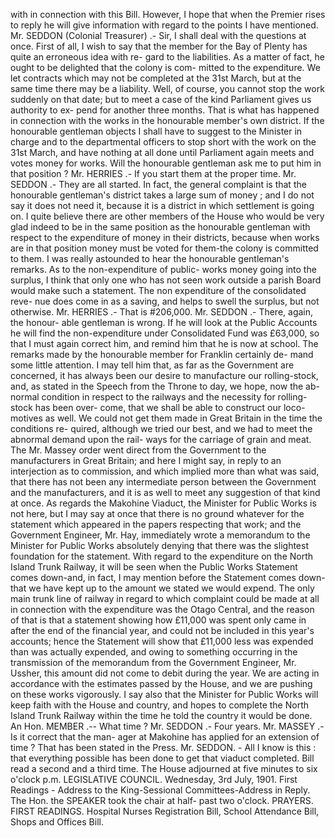 with in connection with this Bill. However, I hope that when the Premier rises to reply he will give information with regard to the points I have mentioned. Mr. SEDDON (Colonial Treasurer) .- Sir, I shall deal with the questions at once. First of all, I wish to say that the member for the Bay of Plenty has quite an erroneous idea with re- gard to the liabilities. As a matter of fact, he ought to be delighted that the colony is com- mitted to the expenditure. We let contracts which may not be completed at the 31st March, but at the same time there may be a liability. Well, of course, you cannot stop the work suddenly on that date; but to meet a case of the kind Parliament gives us authority to ex- pend for another three months. That is what has happened in connection with the works in the honourable member's own district. If the honourable gentleman objects I shall have to suggest to the Minister in charge and to the departmental officers to stop short with the work on the 31st March, and have nothing at all done until Parliament again meets and votes money for works. Will the honourable gentleman ask me to put him in that position ? Mr. HERRIES .- If you start them at the proper time. Mr. SEDDON .- They are all started. In fact, the general complaint is that the honourable gentleman's district takes a large sum of money ; and I do not say it does not need it, because it is a district in which settlement is going on. I quite believe there are other members of the House who would be very glad indeed to be in the same position as the honourable gentleman with respect to the expenditure of money in their districts, because when works are in that position money must be voted for them-the colony is committed to them. I was really astounded to hear the honourable gentleman's remarks. As to the non-expenditure of public- works money going into the surplus, I think that only one who has not seen work outside a parish Board would make such a statement. The non expenditure of the consolidated reve- nue does come in as a saving, and helps to swell the surplus, but not otherwise. Mr. HERRIES .- That is #206,000. Mr. SEDDON .- There, again, the honour- able gentleman is wrong. If he will look at the Public Accounts he will find the non-expenditure under Consolidated Fund was £63,000, so that I must again correct him, and remind him that he is now at school. The remarks made by the honourable member for Franklin certainly de- mand some little attention. I may tell him that, as far as the Government are concerned, it has always been our desire to manufacture our rolling-stock, and, as stated in the Speech from the Throne to day, we hope, now the ab- normal condition in respect to the railways and the necessity for rolling-stock has been over- come, that we shall be able to construct our loco- motives as well. We could not get them made in Great Britain in the time the conditions re- quired, although we tried our best, and we had to meet the abnormal demand upon the rail- ways for the carriage of grain and meat. The Mr. Massey order went direct from the Government to the manufacturers in Great Britain; and here I might say, in reply to an interjection as to commission, and which implied more than what was said, that there has not been any intermediate person between the Government and the manufacturers, and it is as well to meet any suggestion of that kind at once. As regards the Makohine Viaduct, the Minister for Public Works is not here, but I may say at once that there is no ground whatever for the statement which appeared in the papers respecting that work; and the Government Engineer, Mr. Hay, immediately wrote a memorandum to the Minister for Public Works absolutely denying that there was the slightest foundation for the statement. With regard to the expenditure on the North Island Trunk Railway, it will be seen when the Public Works Statement comes down-and, in fact, I may mention before the Statement comes down- that we have kept up to the amount we stated we would expend. The only main trunk line of railway in regard to which complaint could be made at all in connection with the expenditure was the Otago Central, and the reason of that is that a statement showing how £11,000 was spent only came in after the end of the financial year, and could not be included in this year's accounts; hence the Statement will show that £11,000 less was expended than was actually expended, and owing to something occurring in the transmission of the memorandum from the Government Engineer, Mr. Ussher, this amount did not come to debit during the year. We are acting in accordance with the estimates passed by the House, and we are pushing on these works vigorously. I say also that the Minister for Public Works will keep faith with the House and country, and hopes to complete the North Island Trunk Railway within the time he told the country it would be done. An Hon. MEMBER .-- What time ? Mr. SEDDON .- Four years. Mr. MASSEY .- Is it correct that the man- ager at Makohine has applied for an extension of time ? That has been stated in the Press. Mr. SEDDON. - All I know is this : that everything possible has been done to get that viaduct completed. Bill read a second and a third time. The House adjourned at five minutes to six o'clock p.m. LEGISLATIVE COUNCIL. Wednesday, 3rd July, 1901. First Readings - Address to the King-Sessional Committees-Address in Reply. The Hon. the SPEAKER took the chair at half- past two o'clock. PRAYERS. FIRST READINGS. Hospital Nurses Registration Bill, School Attendance Bill, Shops and Offices Bill. 
